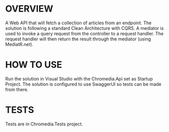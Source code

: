# OVERVIEW
A Web API that will fetch a collection of articles from an endpoint.
The solution is following a standard Clean Architecture with CQRS. A mediator is used to invoke a query request from the controller to a request handler. The request handler will then return the result through the mediator (using MediatR.net).

# HOW TO USE
Run the solution in Visual Studio with the Chromedia.Api set as Startup Project.
The solution is configured to use SwaggerUI so tests can be made from there.

# TESTS
Tests are in Chromedia.Tests project.
